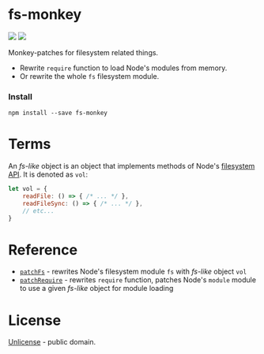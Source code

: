# fs-monkey

[![][npm-img]][npm-url] [![][travis-badge]][travis-url]

Monkey-patches for filesystem related things.

  - Rewrite `require` function to load Node's modules from memory.
  - Or rewrite the whole `fs` filesystem module.

### Install

```shell
npm install --save fs-monkey
```

# Terms

An *fs-like* object is an object that implements methods of Node's
[filesystem API](https://nodejs.org/api/fs.html).
It is denoted as `vol`:

```js
let vol = {
    readFile: () => { /* ... */ },
    readFileSync: () => { /* ... */ },
    // etc...
}
```


# Reference

 - [`patchFs`](./docs/api/patchFs.md) - rewrites Node's filesystem module `fs` with *fs-like* object `vol`
 - [`patchRequire`](./docs/api/patchRequire.md) - rewrites `require` function, patches Node's `module` module to use a given *fs-like* object for module loading


[npm-img]: https://img.shields.io/npm/v/fs-monkey.svg
[npm-url]: https://www.npmjs.com/package/fs-monkey
[travis-url]: https://travis-ci.org/streamich/fs-monkey
[travis-badge]: https://travis-ci.org/streamich/fs-monkey.svg?branch=master


# License

[Unlicense](./LICENSE) - public domain.
